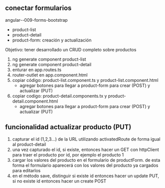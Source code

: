 ## conectar formularios

angular--009-forms-bootstrap

* product-list
* product-detail
* product-form: creación y actualización

Objetivo: tener desarrollado un CRUD completo sobre productos
1. ng generate component product-list
2. ng generate component product-detail
3. enturar en app.routes.ts
4. router-outlet en app.component.html
5. copiar código: product-list.component.ts y product-list.component.html
    * agregar botones para llegar a product-form para crear (POST) y actualizar (PUT)
6. copiar codigo: product-detail.components.tx y product-detail.component.html
    * agregar botones para llegar a product-form para crear (POST) y actualizar (PUT)

## funcionalidad actualizar producto (PUT)

1. capturar el id (1,2,3...) de la URL utilizando activatedRoute de forma igual al product-detail
2. una vez capturado el id, si existe, entonces hacer un GET con httpClient para traer el producto por id, por ejemplo el producto 1
3. cargar los valores del producto en el formulario de productForm. de esta forma el formulario aparecerá con los valores del producto ya cargados para editarlos
4. en el método save, distinguir si existe id entonces hacer un update PUT, si no existe id entonces hacer un create POST
